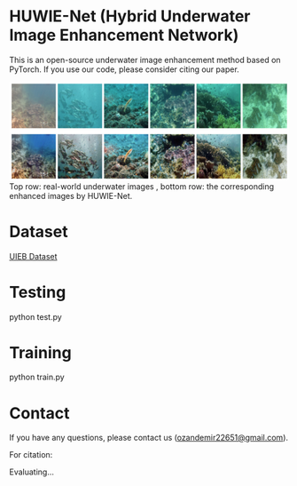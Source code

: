 # HUWIE-Net (Hybrid Underwater Image Enhancement Network)

This is an open-source underwater image enhancement method based on PyTorch.
If you use our code, please consider citing our paper.

![](./im.png)
Top row: real-world underwater images , bottom row: the corresponding enhanced images by HUWIE-Net.

# Dataset

[UIEB Dataset](https://li-chongyi.github.io/proj_benchmark.html)
 
# Testing

python test.py

# Training

python train.py

# Contact

If you have any questions, please contact us (ozandemir22651@gmail.com).

For citation:

Evaluating...
